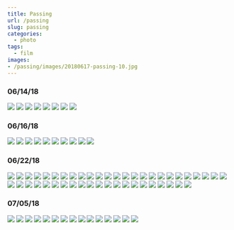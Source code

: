 ```yaml
---
title: Passing
url: /passing
slug: passing
categories:
  - photo
tags:
  - film
images:
- /passing/images/20180617-passing-10.jpg
---
```


### 06/14/18

![](/passing/images/20180617-passing-01.jpg)
![](/passing/images/20180617-passing-03.jpg)
![](/passing/images/20180617-passing-04.jpg)
![](/passing/images/20180617-passing-05.jpg)
![](/passing/images/20180617-passing-06.jpg)
![](/passing/images/20180617-passing-07.jpg)
![](/passing/images/20180617-passing-08.jpg)
![](/passing/images/20180617-passing-09.jpg)

### 06/16/18

![](/passing/images/20180617-passing-10.jpg)
![](/passing/images/20180617-passing-11.jpg)
![](/passing/images/20180617-passing-12.jpg)
![](/passing/images/20180617-passing-13.jpg)
![](/passing/images/20180617-passing-17.jpg)
![](/passing/images/20180617-passing-18.jpg)
![](/passing/images/20180617-passing-19.jpg)
![](/passing/images/20180617-passing-22.jpg)
![](/passing/images/20180617-passing-23.jpg)
![](/passing/images/20180617-passing-24.jpg)

### 06/22/18 

![](/passing/images/20180624-passing-25.jpg)
![](/passing/images/20180624-passing-26.jpg)
![](/passing/images/20180624-passing-27.jpg)
![](/passing/images/20180624-passing-27a.jpg)
![](/passing/images/20180624-passing-30.jpg)
![](/passing/images/20180624-passing-31.jpg)
![](/passing/images/20180624-passing-32.jpg)
![](/passing/images/20180624-passing-33.jpg)
![](/passing/images/20180624-passing-34.jpg)
![](/passing/images/20180624-passing-35.jpg)
![](/passing/images/20180624-passing-36.jpg)
![](/passing/images/20180624-passing-37.jpg)
![](/passing/images/20180624-passing-38.jpg)
![](/passing/images/20180624-passing-39.jpg)
![](/passing/images/20180624-passing-40.jpg)
![](/passing/images/20180624-passing-41.jpg)
![](/passing/images/20180624-passing-42.jpg)
![](/passing/images/20180624-passing-43.jpg)
![](/passing/images/20180624-passing-44.jpg)
![](/passing/images/20180624-passing-45.jpg)
![](/passing/images/20180624-passing-46.jpg)
![](/passing/images/20180624-passing-47.jpg)
![](/passing/images/20180624-passing-48.jpg)
![](/passing/images/20180624-passing-49.jpg)
![](/passing/images/20180624-passing-50.jpg)
![](/passing/images/20180624-passing-51.jpg)
![](/passing/images/20180624-passing-52.jpg)
![](/passing/images/20180624-passing-53.jpg)
![](/passing/images/20180624-passing-54.jpg)
![](/passing/images/20180624-passing-55.jpg)
![](/passing/images/20180624-passing-56.jpg)
![](/passing/images/20180715-passing-58.jpg)
![](/passing/images/20180715-passing-59.jpg)
![](/passing/images/20180715-passing-61.jpg)
![](/passing/images/20180715-passing-62.jpg)
![](/passing/images/20180715-passing-63.jpg)
![](/passing/images/20180715-passing-65.jpg)
![](/passing/images/20180715-passing-66.jpg)
![](/passing/images/20180715-passing-67.jpg)
![](/passing/images/20180715-passing-68.jpg)
![](/passing/images/20180715-passing-69.jpg)
![](/passing/images/20180715-passing-71.jpg)
![](/passing/images/20180715-passing-72.jpg)
![](/passing/images/20180715-passing-73.jpg)
![](/passing/images/20180715-passing-74.jpg)
![](/passing/images/20180715-passing-76.jpg)

### 07/05/18

![](/passing/images/20180715-passing-76a.jpg)
![](/passing/images/20180715-passing-77.jpg)
![](/passing/images/20180715-passing-78.jpg)
![](/passing/images/20180715-passing-79.jpg)
![](/passing/images/20180715-passing-80.jpg)
![](/passing/images/20180715-passing-82.jpg)
![](/passing/images/20180715-passing-83.jpg)
![](/passing/images/20180715-passing-84.jpg)
![](/passing/images/20180715-passing-85.jpg)
![](/passing/images/20180715-passing-86.jpg)
![](/passing/images/20180715-passing-87.jpg)
![](/passing/images/20180715-passing-88.jpg)
![](/passing/images/20180715-passing-89.jpg)
![](/passing/images/20180715-passing-90.jpg)
![](/passing/images/20180715-passing-91.jpg)